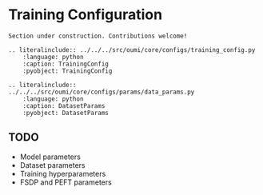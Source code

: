 # Training Configuration

```{attention}
Section under construction. Contributions welcome!
```

```{eval-rst}
.. literalinclude:: ../../../src/oumi/core/configs/training_config.py
    :language: python
    :caption: TrainingConfig
    :pyobject: TrainingConfig
```

```{eval-rst}
.. literalinclude:: ../../../src/oumi/core/configs/params/data_params.py
    :language: python
    :caption: DatasetParams
    :pyobject: DatasetParams
```

## TODO

- Model parameters
- Dataset parameters
- Training hyperparameters
- FSDP and PEFT parameters
